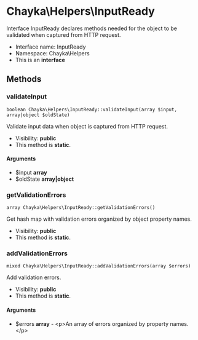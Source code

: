 Chayka\Helpers\InputReady
===============

Interface InputReady declares methods needed for the object to be validated when captured from HTTP request.




* Interface name: InputReady
* Namespace: Chayka\Helpers
* This is an **interface**






Methods
-------


### validateInput

    boolean Chayka\Helpers\InputReady::validateInput(array $input, array|object $oldState)

Validate input data when object is captured from HTTP request.



* Visibility: **public**
* This method is **static**.


#### Arguments
* $input **array**
* $oldState **array|object**



### getValidationErrors

    array Chayka\Helpers\InputReady::getValidationErrors()

Get hash map with validation errors organized by object property names.



* Visibility: **public**
* This method is **static**.




### addValidationErrors

    mixed Chayka\Helpers\InputReady::addValidationErrors(array $errors)

Add validation errors.



* Visibility: **public**
* This method is **static**.


#### Arguments
* $errors **array** - &lt;p&gt;An array of errors organized by property names.&lt;/p&gt;


